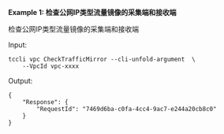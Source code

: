 **Example 1: 检查公网IP类型流量镜像的采集端和接收端**

检查公网IP类型流量镜像的采集端和接收端

Input: 

```
tccli vpc CheckTrafficMirror --cli-unfold-argument  \
    --VpcId vpc-xxxx
```

Output: 
```
{
    "Response": {
        "RequestId": "7469d6ba-c0fa-4cc4-9ac7-e244a20cb8c0"
    }
}
```

